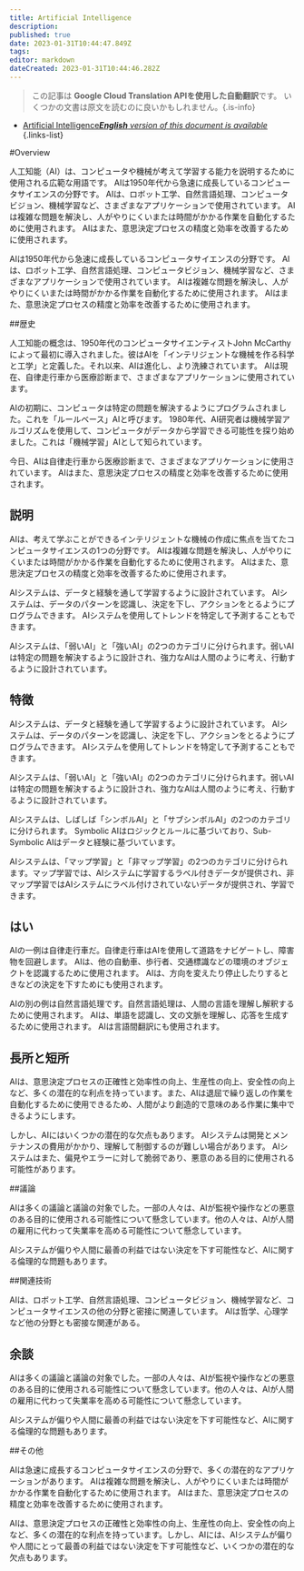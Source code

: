 ```yaml
---
title: Artificial Intelligence
description: 
published: true
date: 2023-01-31T10:44:47.849Z
tags: 
editor: markdown
dateCreated: 2023-01-31T10:44:46.282Z
---
```


> この記事は **Google Cloud Translation APIを使用した自動翻訳**です。
いくつかの文書は原文を読むのに良いかもしれません。{.is-info}

- [Artificial Intelligence***English** version of this document is available*](/en/Knowledge-base/Dictionary/artificial-intelligence)
{.links-list}


#Overview

人工知能（AI）は、コンピュータや機械が考えて学習する能力を説明するために使用される広範な用語です。 AIは1950年代から急速に成長しているコンピュータサイエンスの分野です。 AIは、ロボット工学、自然言語処理、コンピュータビジョン、機械学習など、さまざまなアプリケーションで使用されています。 AIは複雑な問題を解決し、人がやりにくいまたは時間がかかる作業を自動化するために使用されます。 AIはまた、意思決定プロセスの精度と効率を改善するために使用されます。

AIは1950年代から急速に成長しているコンピュータサイエンスの分野です。 AIは、ロボット工学、自然言語処理、コンピュータビジョン、機械学習など、さまざまなアプリケーションで使用されています。 AIは複雑な問題を解決し、人がやりにくいまたは時間がかかる作業を自動化するために使用されます。 AIはまた、意思決定プロセスの精度と効率を改善するために使用されます。

##歴史

人工知能の概念は、1950年代のコンピュータサイエンティストJohn McCarthyによって最初に導入されました。彼はAIを「インテリジェントな機械を作る科学と工学」と定義した。それ以来、AIは進化し、より洗練されています。 AIは現在、自律走行車から医療診断まで、さまざまなアプリケーションに使用されています。

AIの初期に、コンピュータは特定の問題を解決するようにプログラムされました。これを「ルールベース」AIと呼びます。 1980年代、AI研究者は機械学習アルゴリズムを使用して、コンピュータがデータから学習できる可能性を探り始めました。これは「機械学習」AIとして知られています。

今日、AIは自律走行車から医療診断まで、さまざまなアプリケーションに使用されています。 AIはまた、意思決定プロセスの精度と効率を改善するために使用されます。

## 説明

AIは、考えて学ぶことができるインテリジェントな機械の作成に焦点を当てたコンピュータサイエンスの1つの分野です。 AIは複雑な問題を解決し、人がやりにくいまたは時間がかかる作業を自動化するために使用されます。 AIはまた、意思決定プロセスの精度と効率を改善するために使用されます。

AIシステムは、データと経験を通して学習するように設計されています。 AIシステムは、データのパターンを認識し、決定を下し、アクションをとるようにプログラムできます。 AIシステムを使用してトレンドを特定して予測することもできます。

AIシステムは、「弱いAI」と「強いAI」の2つのカテゴリに分けられます。弱いAIは特定の問題を解決するように設計され、強力なAIは人間のように考え、行動するように設計されています。

## 特徴

AIシステムは、データと経験を通して学習するように設計されています。 AIシステムは、データのパターンを認識し、決定を下し、アクションをとるようにプログラムできます。 AIシステムを使用してトレンドを特定して予測することもできます。

AIシステムは、「弱いAI」と「強いAI」の2つのカテゴリに分けられます。弱いAIは特定の問題を解決するように設計され、強力なAIは人間のように考え、行動するように設計されています。

AIシステムは、しばしば「シンボルAI」と「サブシンボルAI」の2つのカテゴリに分けられます。 Symbolic AIはロジックとルールに基づいており、Sub-Symbolic AIはデータと経験に基づいています。

AIシステムは、「マップ学習」と「非マップ学習」の2つのカテゴリに分けられます。マップ学習では、AIシステムに学習するラベル付きデータが提供され、非マップ学習ではAIシステムにラベル付けされていないデータが提供され、学習できます。

## はい

AIの一例は自律走行車だ。自律走行車はAIを使用して道路をナビゲートし、障害物を回避します。 AIは、他の自動車、歩行者、交通標識などの環境のオブジェクトを認識するために使用されます。 AIは、方向を変えたり停止したりするときなどの決定を下すためにも使用されます。

AIの別の例は自然言語処理です。自然言語処理は、人間の言語を理解し解釈するために使用されます。 AIは、単語を認識し、文の文脈を理解し、応答を生成するために使用されます。 AIは言語間翻訳にも使用されます。

## 長所と短所

AIは、意思決定プロセスの正確性と効率性の向上、生産性の向上、安全性の向上など、多くの潜在的な利点を持っています。また、AIは退屈で繰り返しの作業を自動化するために使用できるため、人間がより創造的で意味のある作業に集中できるようにします。

しかし、AIにはいくつかの潜在的な欠点もあります。 AIシステムは開発とメンテナンスの費用がかかり、理解して制御するのが難しい場合があります。 AIシステムはまた、偏見やエラーに対して脆弱であり、悪意のある目的に使用される可能性があります。

##議論

AIは多くの議論と議論の対象でした。一部の人々は、AIが監視や操作などの悪意のある目的に使用される可能性について懸念しています。他の人々は、AIが人間の雇用に代わって失業率を高める可能性について懸念しています。

AIシステムが偏りや人間に最善の利益ではない決定を下す可能性など、AIに関する倫理的な問題もあります。

##関連技術

AIは、ロボット工学、自然言語処理、コンピュータビジョン、機械学習など、コンピュータサイエンスの他の分野と密接に関連しています。 AIは哲学、心理学など他の分野とも密接な関連がある。

## 余談

AIは多くの議論と議論の対象でした。一部の人々は、AIが監視や操作などの悪意のある目的に使用される可能性について懸念しています。他の人々は、AIが人間の雇用に代わって失業率を高める可能性について懸念しています。

AIシステムが偏りや人間に最善の利益ではない決定を下す可能性など、AIに関する倫理的な問題もあります。

##その他

AIは急速に成長するコンピュータサイエンスの分野で、多くの潜在的なアプリケーションがあります。 AIは複雑な問題を解決し、人がやりにくいまたは時間がかかる作業を自動化するために使用されます。 AIはまた、意思決定プロセスの精度と効率を改善するために使用されます。

AIは、意思決定プロセスの正確性と効率性の向上、生産性の向上、安全性の向上など、多くの潜在的な利点を持っています。しかし、AIには、AIシステムが偏りや人間にとって最善の利益ではない決定を下す可能性など、いくつかの潜在的な欠点もあります。